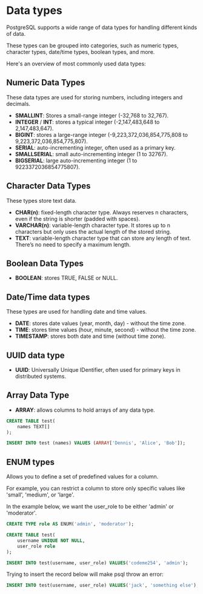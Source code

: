 # Data types

PostgreSQL supports a wide range of data types for handling different kinds of data.

These types can be grouped into categories, such as numeric types, character types, date/time types, boolean types, and more.

Here's an overview of most commonly used data types:

## Numeric Data Types

These data types are used for storing numbers, including integers and decimals.

- **SMALLINT**: Stores a small-range integer (-32,768 to 32,767).
- **INTEGER** / **INT**: stores a typical integer (-2,147,483,648 to 2,147,483,647).
- **BIGINT**: stores a large-range integer (-9,223,372,036,854,775,808 to 9,223,372,036,854,775,807).
- **SERIAL**: auto-incrementing integer, often used as a primary key.
- **SMALLSERIAL**: small auto-incrementing integer (1 to 32767).
- **BIGSERIAL**: large auto-incrementing integer (1 to 9223372036854775807).

## Character Data Types

These types store text data.

- **CHAR(n)**: fixed-length character type. Always reserves n characters, even if the string is shorter (padded with spaces).
- **VARCHAR(n)**: variable-length character type. It stores up to n characters but only uses the actual length of the stored string.
- **TEXT**: variable-length character type that can store any length of text. There’s no need to specify a maximum length.

## Boolean Data Types

- **BOOLEAN**: stores TRUE, FALSE or NULL.

## Date/Time data types

These types are used for handling date and time values.

- **DATE**: stores date values (year, month, day) - without the time zone.
- **TIME**: stores time values (hour, minute, second) - without the time zone.
- **TIMESTAMP**: stores both date and time (without time zone).

## UUID data type

- **UUID**: Universally Unique IDentifier, often used for primary keys in distributed systems.

## Array Data Type

- **ARRAY**: allows columns to hold arrays of any data type.

```sql
CREATE TABLE test(
    names TEXT[]
);

INSERT INTO test (names) VALUES (ARRAY['Dennis', 'Alice', 'Bob']);
```

## ENUM types

Allows you to define a set of predefined values for a column.

For example, you can restrict a column to store only specific values like 'small', 'medium', or 'large'.

In the example below, we want the user_role to be either 'admin' or 'moderator'.

```sql
CREATE TYPE role AS ENUM('admin', 'moderator');

CREATE TABLE test(
    username UNIQUE NOT NULL,
    user_role role
);

INSERT INTO test(username, user_role) VALUES('codeme254', 'admin');
```

Trying to insert the record below will make psql throw an error:

```sql
INSERT INTO test(username, user_role) VALUES('jack', 'something else');
```
